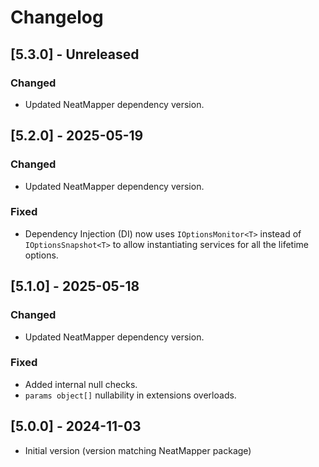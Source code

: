 # Changelog

## [5.3.0] - Unreleased

### Changed

- Updated NeatMapper dependency version.


## [5.2.0] - 2025-05-19

### Changed

- Updated NeatMapper dependency version.

### Fixed

- Dependency Injection (DI) now uses `IOptionsMonitor<T>` instead of `IOptionsSnapshot<T>` to allow instantiating services for all the lifetime options.


## [5.1.0] - 2025-05-18

### Changed

- Updated NeatMapper dependency version.

### Fixed

- Added internal null checks.
- `params object[]` nullability in extensions overloads.


## [5.0.0] - 2024-11-03

- Initial version (version matching NeatMapper package)